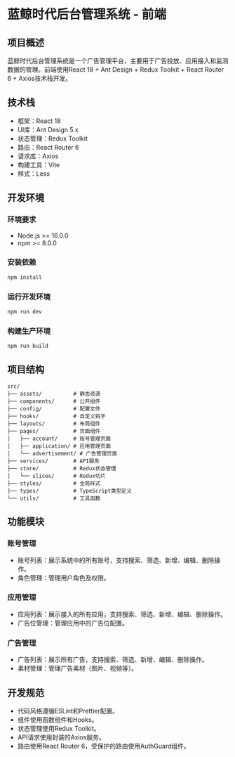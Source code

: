# 蓝鲸时代后台管理系统 - 前端

## 项目概述

蓝鲸时代后台管理系统是一个广告管理平台，主要用于广告投放、应用接入和监测数据的管理。前端使用React 18 + Ant Design + Redux Toolkit + React Router 6 + Axios技术栈开发。

## 技术栈

- 框架：React 18
- UI库：Ant Design 5.x
- 状态管理：Redux Toolkit
- 路由：React Router 6
- 请求库：Axios
- 构建工具：Vite
- 样式：Less

## 开发环境

### 环境要求

- Node.js >= 16.0.0
- npm >= 8.0.0

### 安装依赖

```bash
npm install
```

### 运行开发环境

```bash
npm run dev
```

### 构建生产环境

```bash
npm run build
```

## 项目结构

```
src/
├── assets/          # 静态资源
├── components/      # 公共组件
├── config/          # 配置文件
├── hooks/           # 自定义钩子
├── layouts/         # 布局组件
├── pages/           # 页面组件
│   ├── account/     # 账号管理页面
│   ├── application/ # 应用管理页面
│   └── advertisement/ # 广告管理页面
├── services/        # API服务
├── store/           # Redux状态管理
│   └── slices/      # Redux切片
├── styles/          # 全局样式
├── types/           # TypeScript类型定义
└── utils/           # 工具函数
```

## 功能模块

### 账号管理

- 账号列表：展示系统中的所有账号，支持搜索、筛选、新增、编辑、删除操作。
- 角色管理：管理用户角色及权限。

### 应用管理

- 应用列表：展示接入的所有应用，支持搜索、筛选、新增、编辑、删除操作。
- 广告位管理：管理应用中的广告位配置。

### 广告管理

- 广告列表：展示所有广告，支持搜索、筛选、新增、编辑、删除操作。
- 素材管理：管理广告素材（图片、视频等）。

## 开发规范

- 代码风格遵循ESLint和Prettier配置。
- 组件使用函数组件和Hooks。
- 状态管理使用Redux Toolkit。
- API请求使用封装的Axios服务。
- 路由使用React Router 6，受保护的路由使用AuthGuard组件。 